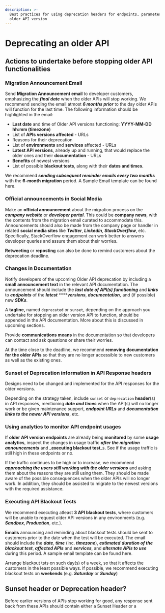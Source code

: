 ```yaml
---
description: >-
  Best practices for using deprecation headers for endpoints, parameters etc. in
  older API version
---
```


# Deprecating an older API

## Actions to undertake before stopping older API functionalities

### Migration Announcement Email

Send **Migration Announcement email** to developer customers, emphasizing the _**final date**_ when the older APIs will stop working. We recommend sending the email atmost _**6 months prior**_ to the day older APIs will function for the last time. The following information should be highlighted in the email:

* **Last date** and time of Older API versions functioning: **YYYY-MM-DD hh:mm \(timezone\)**
* List of **APIs versions affected** - URLs
* Reasons for their deprecation
* List of **environments** and **services** affected - URLs
* **Latest API versions**, already up and running, that would replace the older ones and their **documentation** - URLs
* **Benefits** of newest versions
* List of possible **blackout tests**, along with their **dates and times**.

We recommend _**sending subsequent reminder emails every two months**_ with the **6-month migration** period. A Sample Email template can be found here.

### Official announcements in Social Media

Make an **official announcement** about the migration process on the _**company website**_ or _**developer portal**_. This could be **company news**, with the contents from the migration email curated to accommodate this. Announcements should also be made from the company page or handler in related **social media sites** like _**Twitter**_, _**LinkedIn**_, _**StackOverflow**_, etc. Specifically, StackOverflow engagement can work better to answers developer queries and assure them about their worries.

**Retweeting** or **reposting** can also be done to remind customers about the deprecation deadline.

### Changes in Documentation

Notify developers of the upcoming Older API deprecation by including a **small announcement text** in the relevant API documentation. The announcement should include the _**last date of API\(s\) functioning**_ and _**links**_ to _**endpoints**_ of the _**latest**_ ****_**versions**_, _**documentation,**_ and \(if possible\) new _**SDKs**_.

A **tagline,** named `deprecated` or `sunset`, depending on the approach you undertake for stopping an older version API to function, should be appended in the API documentation. More about this is discussed in upcoming sections.

Provide **communications means** in the documentation so that developers can contact and ask questions or share their worries.

At the time close to the deadline, we recommend **removing documentation for the older APIs** so that they are no longer accessible to new customers as well as the existing ones.

### Sunset of Deprecation information in API Response headers

Designs need to be changed and implemented for the API responses for the older versions.

Depending on the strategy taken, include `sunset` or `deprecation` **header**\(s\) in API responses, mentioning _**date and times**_ when the API\(s\) will no longer work or be given maintenance support, _**endpoint URLs**_ and _**documentation links to the newer API versions**_, etc.

### Using analytics to monitor API endpoint usages

If **older API version endpoints** are already being **monitored** by some **usage analytics**, inspect the changes in usage traffic _**after the migration announcements**_ and _**executing blackout test**_s. See if the usage traffic is still high in these endpoints or no. 

If the traffic continues to be high or to increase, we recommend _**approaching the users still working with the older versions**_ and asking them about the reasons they are still using them. They should be made aware of the possible consequences when the older APIs will no longer work. In addition, they should be assisted to migrate to the newest versions with the required assistance.

### Executing API Blackout Tests

We recommend executing atleast **3 API blackout tests**, where customers will be unable to request older API versions in any environments \(e.g. _**Sandbox**_, _**Production**_, etc.\).

**Emails** announcing and reminding about blackout tests should be sent to customers prior to the date when the test will be executed. The email should include the _**date**_, _**time**_ \(inc. _**timezone**_\), _**estimated**_ _**duration of the blackout test**_, _**affected APIs**_ and _**services**_, and _**alternate APIs to use**_ during this period. A sample email template can be found here.

Arrange blackout tsts on such day\(s\) of a week, so that it affects the customers in the least possible ways. If possible, we recommend executing blackout tests on **weekends** \(e.g. _**Saturday**_ or _**Sunday**_\)







## Sunset header or Deprecation header?

Before earlier versions of APIs stop working for good, any response sent back from these APIs should contain either a Sunset Header or a 

